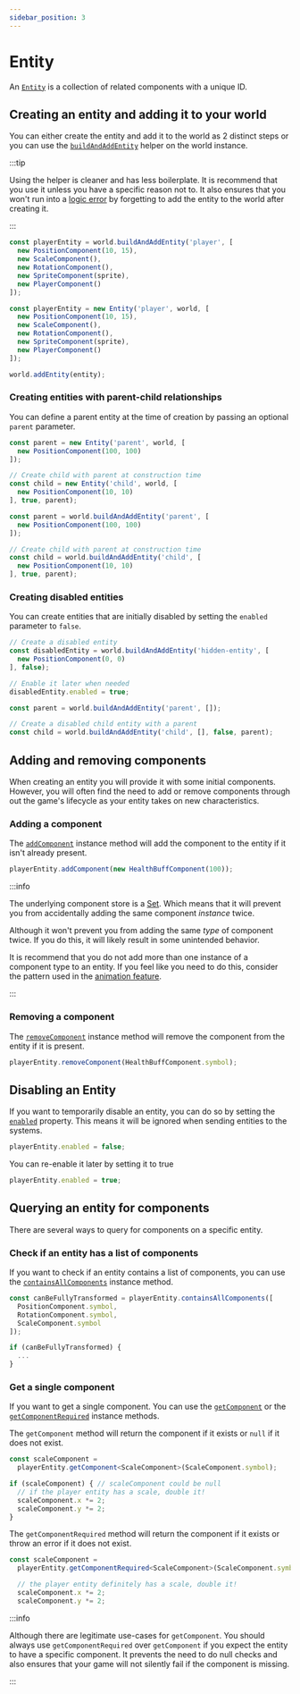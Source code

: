 ```yaml
---
sidebar_position: 3
---
```


# Entity

An [`Entity`](../../api/classes/Entity) is a collection of related components with a unique ID.

## Creating an entity and adding it to your world

You can either create the entity and add it to the world as 2 distinct steps or you can use the [`buildAndAddEntity`](../../api/classes/World#buildandaddentity) helper on the world instance.

:::tip

Using the helper is cleaner and has less boilerplate. It is recommend that you use it unless you have a specific reason not to. It also ensures that you won't run into a [logic error](https://en.wikipedia.org/wiki/Logic_error) by forgetting to add the entity to the world after creating it.

:::

``` ts title="With helper"
const playerEntity = world.buildAndAddEntity('player', [
  new PositionComponent(10, 15),
  new ScaleComponent(),
  new RotationComponent(),
  new SpriteComponent(sprite),
  new PlayerComponent()
]);
```

``` ts title="Verbose, without helper"
const playerEntity = new Entity('player', world, [
  new PositionComponent(10, 15),
  new ScaleComponent(),
  new RotationComponent(),
  new SpriteComponent(sprite),
  new PlayerComponent()
]);

world.addEntity(entity);
```

### Creating entities with parent-child relationships

You can define a parent entity at the time of creation by passing an optional `parent` parameter.

``` ts title="Using Entity constructor"
const parent = new Entity('parent', world, [
  new PositionComponent(100, 100)
]);

// Create child with parent at construction time
const child = new Entity('child', world, [
  new PositionComponent(10, 10)
], true, parent);
```

``` ts title="Using buildAndAddEntity helper"
const parent = world.buildAndAddEntity('parent', [
  new PositionComponent(100, 100)
]);

// Create child with parent at construction time
const child = world.buildAndAddEntity('child', [
  new PositionComponent(10, 10)
], true, parent);
```

### Creating disabled entities

You can create entities that are initially disabled by setting the `enabled` parameter to `false`.

``` ts title="Using buildAndAddEntity helper"
// Create a disabled entity
const disabledEntity = world.buildAndAddEntity('hidden-entity', [
  new PositionComponent(0, 0)
], false);

// Enable it later when needed
disabledEntity.enabled = true;
```

``` ts title="Creating disabled child with parent"
const parent = world.buildAndAddEntity('parent', []);

// Create a disabled child entity with a parent
const child = world.buildAndAddEntity('child', [], false, parent);
```

## Adding and removing components

When creating an entity you will provide it with some initial components.
However, you will often find the need to add or remove components through out the game's lifecycle as your entity takes on new characteristics.

### Adding a component

The [`addComponent`](../../api/classes/Entity.md#addcomponent) instance method will add the component to the entity if it isn't already present. 

``` ts
playerEntity.addComponent(new HealthBuffComponent(100));
```

:::info

The underlying component store is a [Set](https://developer.mozilla.org/en-US/docs/Web/JavaScript/Reference/Global_Objects/Set). Which means that it will prevent you from accidentally adding the same component *instance* twice. 

Although it won't prevent you from adding the same *type* of component twice. If you do this, it will likely result in some unintended behavior. 

It is recommend that you do not add more than one instance of a component type to an entity. If you feel like you need to do this, consider the pattern used in the [animation feature](https://github.com/Forge-Game-Engine/Forge/tree/6eae4e51dbdc502818b1c2f3a3ffce9e4a1fd125/src/animations).

:::

### Removing a component

The [`removeComponent`](../../api/classes/Entity.md#removecomponent) instance method will remove the component from the entity if it is present. 

``` ts
playerEntity.removeComponent(HealthBuffComponent.symbol);
```

## Disabling an Entity

If you want to temporarily disable an entity, you can do so by setting the [`enabled`](../../api/classes/Entity.md#enabled-1) property.
This means it will be ignored when sending entities to the systems. 

``` ts
playerEntity.enabled = false;
```

You can re-enable it later by setting it to true

``` ts
playerEntity.enabled = true;
```

## Querying an entity for components

There are several ways to query for components on a specific entity.

### Check if an entity has a list of components

If you want to check if an entity contains a list of components, you can use the [`containsAllComponents`](../../api/classes/Entity.md#containsallcomponents) instance method.

``` ts
const canBeFullyTransformed = playerEntity.containsAllComponents([
  PositionComponent.symbol,
  RotationComponent.symbol,
  ScaleComponent.symbol
]);

if (canBeFullyTransformed) {
  ...
}
```

### Get a single component

If you want to get a single component. You can use the [`getComponent`](../../api/classes/Entity.md#getcomponent) or the [`getComponentRequired`](../../api/classes/Entity.md#getcomponentrequired) instance methods.

The `getComponent` method will return the component if it exists or `null` if it does not exist.

``` ts
const scaleComponent = 
  playerEntity.getComponent<ScaleComponent>(ScaleComponent.symbol);

if (scaleComponent) { // scaleComponent could be null
  // if the player entity has a scale, double it!
  scaleComponent.x *= 2;
  scaleComponent.y *= 2;
}
```

The `getComponentRequired` method will return the component if it exists or throw an error if it does not exist.

``` ts
const scaleComponent = 
  playerEntity.getComponentRequired<ScaleComponent>(ScaleComponent.symbol); // will throw if the player does not have a scale

  // the player entity definitely has a scale, double it!
  scaleComponent.x *= 2;
  scaleComponent.y *= 2;
```
:::info

Although there are legitimate use-cases for `getComponent`. You should always use `getComponentRequired` over `getComponent` if you expect the entity to have a specific component. It prevents the need to do null checks and also ensures that your game will not silently fail if the component is missing. 

:::